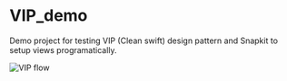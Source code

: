 # VIP_demo
Demo project for testing VIP (Clean swift) design pattern and Snapkit to setup views programatically.


![VIP flow](https://clean-swift.com/wp-content/uploads/2015/08/VIP-Cycle.png)

